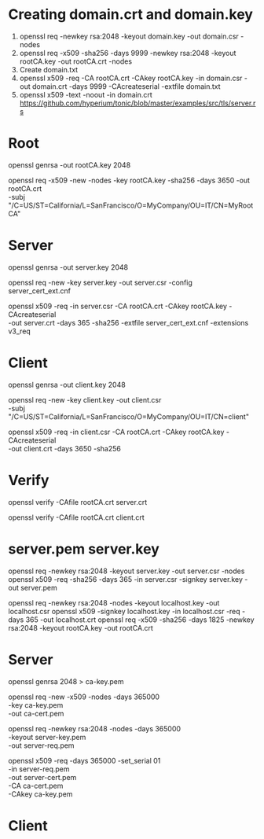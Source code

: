 # Creating domain.crt and domain.key
1. openssl req -newkey rsa:2048 -keyout domain.key -out domain.csr -nodes
2. openssl req -x509 -sha256 -days 9999 -newkey rsa:2048 -keyout rootCA.key -out rootCA.crt -nodes
3. Create domain.txt
4. openssl x509 -req -CA rootCA.crt -CAkey rootCA.key -in domain.csr -out domain.crt -days 9999 -CAcreateserial -extfile domain.txt
5. openssl x509 -text -noout -in domain.crt
https://github.com/hyperium/tonic/blob/master/examples/src/tls/server.rs

# Root
openssl genrsa -out rootCA.key 2048

openssl req -x509 -new -nodes -key rootCA.key -sha256 -days 3650 -out rootCA.crt \
    -subj "/C=US/ST=California/L=SanFrancisco/O=MyCompany/OU=IT/CN=MyRootCA"

# Server
openssl genrsa -out server.key 2048

openssl req -new -key server.key -out server.csr -config server_cert_ext.cnf

openssl x509 -req -in server.csr -CA rootCA.crt -CAkey rootCA.key -CAcreateserial \
    -out server.crt -days 365 -sha256 -extfile server_cert_ext.cnf -extensions v3_req


# Client
openssl genrsa -out client.key 2048

openssl req -new -key client.key -out client.csr \
    -subj "/C=US/ST=California/L=SanFrancisco/O=MyCompany/OU=IT/CN=client"

openssl x509 -req -in client.csr -CA rootCA.crt -CAkey rootCA.key -CAcreateserial \
    -out client.crt -days 3650 -sha256

# Verify
openssl verify -CAfile rootCA.crt server.crt

openssl verify -CAfile rootCA.crt client.crt








# server.pem server.key

openssl req -newkey rsa:2048 -keyout server.key -out server.csr -nodes
openssl x509 -req -sha256 -days 365 -in server.csr -signkey server.key -out server.pem




openssl req -newkey rsa:2048 -nodes -keyout localhost.key -out localhost.csr
openssl x509 -signkey localhost.key -in localhost.csr -req -days 365 -out localhost.crt
openssl req -x509 -sha256 -days 1825 -newkey rsa:2048 -keyout rootCA.key -out rootCA.crt

# Server
openssl genrsa 2048 > ca-key.pem

openssl req -new -x509 -nodes -days 365000 \
-key ca-key.pem \
-out ca-cert.pem

openssl req -newkey rsa:2048 -nodes -days 365000 \
-keyout server-key.pem \
-out server-req.pem

openssl x509 -req -days 365000 -set_serial 01 \
-in server-req.pem \
-out server-cert.pem \
-CA ca-cert.pem \
-CAkey ca-key.pem

# Client
